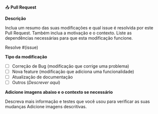 :outbox_tray: **Pull Request**

**Descrição**

Inclua um resumo das suas modificações e qual issue é resolvida por este 
Pull Request. Também inclua a motivação e o contexto.
Liste as dependências necessárias para que esta modificação funcione.

Resolve #(issue)

**Tipo da modificação**

- [ ] Correção de Bug (modificação que corrige uma problema)
- [ ] Nova feature (modificação que adiciona uma funcionalidade)
- [ ] Atualização de documentação
- [ ] Outros (_Descrever aqui_)

**Adicione imagens abaixo e o contexto se necessário**

Descreva mais informação e testes que você usou para verificar as suas mudanças
Adicione imagens descritivas.
